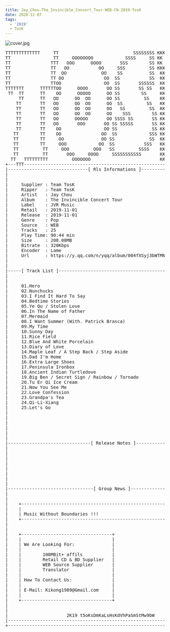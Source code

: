 ```yaml
---
title: Jay_Chou-The_Invincible_Concert_Tour-WEB-CN-2019-TosK
date: 2020-11-07
tags: 
  - '2019'
  - TosK
---
```


![cover.jpg](https://goindex.65style.workers.dev/1:/Jay_Chou-The_Invincible_Concert_Tour-WEB-CN-2019-TosK/00-jay_chou-the_invincible_concert_tour-web-cn-2019-cover-tosk.jpg)

<retrotxt v-slot>
<pre class="has-text-plain text-1x font-ibm_vga_8x16">TTTTTTTTTTTTT     TT                            SSSSSSSS KKKKKK    KKKK    KKKKKKK
TT                TT     OOOOOOOO            SSSS     SS KK        KKKK        KK
TT               TTT   OOO      OOOO       SSS        SS KK        KKK         KK
TT               TT   OO           OO     SSS         SS KKK       KKK        KK
TT               TT  OO             OO    SS          SS  KK       KK        KK
TT               TT OO               OO  SS           SS  KK                KK
TT               TTOO                OO  SS       SSSSSS  KK                KK
TTTTTTT      TTTTTTOO      OOOO       OO SS       SS SS   KK               KK
 TT  TT      TT    OO      OOOOO      OO SS        SS     KK              KK
     TT      TT   OO      OO  OO      OO SS         SS    KK              KK
    TT       TT   OO      OO  OO      OO  SS         SS   KK               KK
    TT       TT   OO      OO  OO      OO   SS         SS  KK                KK
    TT       TT   OO      OO  OO      OO    SSS        SS KK                 KK
    TT       TT   OO      OOOOO       OO SSSS SS       SS KK                  KK
    TT       TT   OO       OOO       OO SS SSSSS       SS KK                   KK
    TT       TT    OO                OO SS             SS KK       KK           KK
   TT        TT    OO               OO  SS            SSS KK      KKKK         KK
   TT        TT     OO              OO SS             SS  KK      KK KK       KK
   TT        TT     OOO            OO  SS           SSS   KK      KK  KK    KKK
   TT         TT     OOO         OOO   SS         SSSS    KK       KK  KK  KKK
   TT         TT       OOO     OOOO     SSSSSSSSSSS       KK KKKKKKKK  KK KKK
  TT   TTTTTTTTT         OOOOOOO                          KKKK          KKKK
+---TTT-----------------------------------------------------------------KKK----+
|------------------------------[ Rls Informations ]----------------------------|
|                                                                              |
|                                                                              |
|     Supplier : Team TosK                                                     |
|     Ripper   : Team TosK                                                     |
|     Artist   : Jay Chou                                                      |
|     Album    : The Invincible Concert Tour                                   |
|     Label    : JVR Music                                                     |
|     Retail   : 2019-11-01                                                    |
|     Release  : 2019-11-01                                                    |
|     Genre    : Pop                                                           |
|     Source   : WEB                                                           |
|     Tracks   : 25                                                            |
|     Play Time: 90:44 min                                                     |
|     Size     : 208.08MB                                                      |
|     Bitrate  : 320Kbps                                                       |
|     Encoder  : Lame                                                          |
|     Url      : https://y.qq.com/n/yqq/album/004fXSyj3bWTMN.html              |
|                                                                              |
|                                                                              |
|-----[ Track List ]-----------------------------------------------------------|
|                                                                              |
|                                                                              |
|     01.Hero                                                [03:04]           |
|     02.Nunchucks                                           [02:27]           |
|     03.I Find It Hard To Say                               [04:35]           |
|     04.Bedtime Stories                                     [03:42]           |
|     05.Ye Qu / Stolen Love                                 [03:44]           |
|     06.In The Name of Father                               [03:47]           |
|     07.Mermaid                                             [03:33]           |
|     08.I Want Summer (With. Patrick Brasca)                [03:32]           |
|     09.My Time                                             [03:39]           |
|     10.Sunny Day                                           [04:11]           |
|     11.Rice Field                                          [03:35]           |
|     12.Blue And White Porcelain                            [04:02]           |
|     13.Diary of Love                                       [02:14]           |
|     14.Maple Leaf / A Step Back / Step Aside               [02:01]           |
|     15.Dad I'm Home                                        [01:59]           |
|     16.Extra Large Shoes                                   [03:27]           |
|     17.Peninsula Ironbox                                   [04:28]           |
|     18.Ancient Indian Turtledove                           [03:30]           |
|     19.Big Ben / Secret Sign / Rainbow / Tornado           [03:49]           |
|     20.Tu Er Qi Ice Cream                                  [03:17]           |
|     21.Now You See Me                                      [02:50]           |
|     22.Love Confession                                     [04:26]           |
|     23.Grandpa's Tea                                       [04:27]           |
|     24.Qi-Li-Xiang                                         [05:14]           |
|     25.Let's Go                                            [05:11]           |
|                                                            -------           |
|                                                             90:44 min        |
|                                                            208.08 MB         |
|                                                                              |
|                                                                              |
|                                                                              |
|-------------------------------[ Release Notes ]------------------------------|
|                                                                              |
|                                                                              |
|                                                                              |
|                                                                              |
|                                                                              |
|                                                                              |
|                                                                              |
|                                                                              |
|--------------------------------[ Group News ]--------------------------------|
|                                                                              |
|                                                                              |
|    +--------------------------------------------------------------------+    |
|    |                                                                    |    |
|    | Music Without Boundaries !!!                                       |    |
|    +--------------------------------------------------------------------+    |
|                                                                              |
|                                                                              |
|    +----------------------------------+                                      |
|    |                                  |                                      |
|    | We Are Looking For:              |                                      |
|    |                                  |                                      |
|    |        100MBit+ affils           |                                      |
|    |        Retail CD &amp; BD Supplier   |                                      |
|    |        WEB Source Supplier       |                                      |
|    |        Translator                |                                      |
|    |                                  |                                      |
|    | How To Contact Us:               |                                      |
|    |                                  |                                      |
|    | E-Mail: Kikong1989@Gmail.com     |                                      |
|    |                                  |                    RlS No. 2051      |
|    +----------------------------------+                                      |
|                                                                              |
|                                                                              |
|                      2K19 t5oKsDmKaLsHsKdVhPaSmStMw9bW                       |
|------------------------------------------------------------------------------|
+------------------------------------------------------------------------------+
<span class="dos-cursor">_</span></pre>
</retrotxt>

<a-player 
    :options="{
        audio: [
          {
            name: '青花瓷',
            artist: '周杰倫',
            url: 'https://goindex.65style.workers.dev/1:/Jay_Chou-The_Invincible_Concert_Tour-WEB-CN-2019-TosK/12-jay_chou-blue_and_white_porcelain-tosk.mp3',
            cover: 'https://goindex.65style.workers.dev/1:/Jay_Chou-The_Invincible_Concert_Tour-WEB-CN-2019-TosK/00-jay_chou-the_invincible_concert_tour-web-cn-2019-cover-tosk.jpg',
            theme: '#ebd0c2'
          },
        ]
    }"
/>

<download url="https://www73.zippyshare.com/v/u3qcY1QB/file.html"/>


